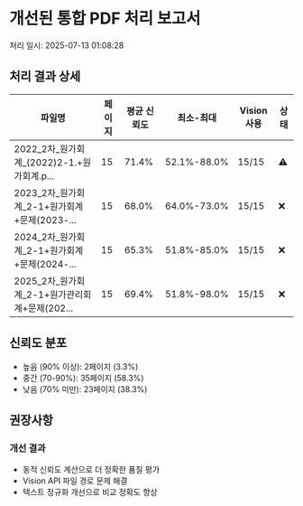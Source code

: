 # 개선된 통합 PDF 처리 보고서

처리 일시: 2025-07-13 01:08:28

## 처리 결과 상세

| 파일명 | 페이지 | 평균 신뢰도 | 최소-최대 | Vision 사용 | 상태 |
|--------|--------|------------|----------|------------|------|
| 2022_2차_원가회계_(2022)2-1.+원가회계.p... | 15 | 71.4% | 52.1%-88.0% | 15/15 | ⚠️ |
| 2023_2차_원가회계_2-1+원가회계+문제(2023-... | 15 | 68.0% | 64.0%-73.0% | 15/15 | ❌ |
| 2024_2차_원가회계_2-1+원가회계+문제(2024-... | 15 | 65.3% | 51.8%-85.0% | 15/15 | ❌ |
| 2025_2차_원가회계_2-1+원가관리회계+문제(202... | 15 | 69.4% | 51.8%-98.0% | 15/15 | ❌ |

## 신뢰도 분포

- 높음 (90% 이상): 2페이지 (3.3%)
- 중간 (70-90%): 35페이지 (58.3%)
- 낮음 (70% 미만): 23페이지 (38.3%)

## 권장사항


### 개선 결과
- 동적 신뢰도 계산으로 더 정확한 품질 평가
- Vision API 파일 경로 문제 해결
- 텍스트 정규화 개선으로 비교 정확도 향상
